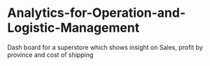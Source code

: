 # Analytics-for-Operation-and-Logistic-Management
Dash board for a superstore which shows insight on Sales, profit by province and cost of shipping 
